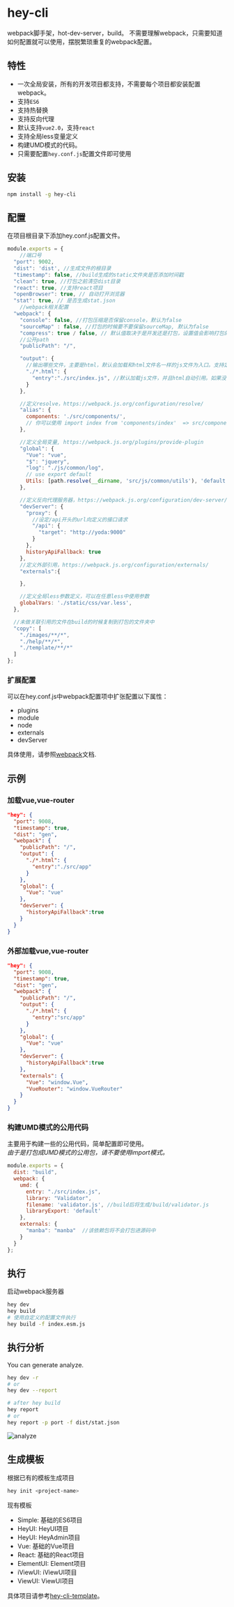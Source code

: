 # hey-cli
webpack脚手架，hot-dev-server，build。
不需要理解webpack，只需要知道如何配置就可以使用，摆脱繁琐重复的webpack配置。   


## 特性
- 一次全局安装，所有的开发项目都支持，不需要每个项目都安装配置webpack。    
- 支持<code>ES6</code>
- 支持热替换
- 支持反向代理
- 默认支持<code>vue2.0</code>，支持<code>react</code>
- 支持全局less变量定义
- 构建UMD模式的代码。
- 只需要配置<code>hey.conf.js</code>配置文件即可使用

## 安装

```sh
npm install -g hey-cli
```

## 配置

在项目根目录下添加hey.conf.js配置文件。 
```js
module.exports = {
	//端口号
  "port": 9002,
  "dist": 'dist', //生成文件的根目录
  "timestamp": false, //build生成的static文件夹是否添加时间戳
  "clean": true, //打包之前清空dist目录
  "react": true, //支持react项目
  "openBrowser": true, // 自动打开浏览器
  "stat": true, // 是否生成stat.json
	//webpack相关配置    
  "webpack": {
    "console": false, //打包压缩是否保留console，默认为false
    "sourceMap" : false, //打包的时候要不要保留sourceMap, 默认为false
    "compress": true / false, // 默认值取决于是开发还是打包，设置值会影响打包的时候是否压缩js代码
    //公开path
    "publicPath": "/", 

    "output": {
      //输出哪些文件，主要是html，默认会加载和html文件名一样的js文件为入口。支持定义公用包。
      "./*.html": {
        "entry":"./src/index.js", //默认加载js文件，并且html自动引用。如果没有配置，则自动加载与html文件名同样的js文件。
      }
    },

    //定义resolve，https://webpack.js.org/configuration/resolve/
    "alias": {
      components: './src/components/',
      // 你可以使用 import index from 'components/index'  => src/components/index
    },

    //定义全局变量, https://webpack.js.org/plugins/provide-plugin
    "global": {
      "Vue": "vue",
      "$": "jquery",
      "log": "./js/common/log",
      // use export default
      Utils: [path.resolve(__dirname, 'src/js/common/utils'), 'default'],
    },

    //定义反向代理服务器，https://webpack.js.org/configuration/dev-server/#devserver-proxy
    "devServer": {
      "proxy": {
        //设定/api开头的url向定义的接口请求
        "/api": {
          "target": "http://yoda:9000"
        }
      },
      historyApiFallback: true
    },
    //定义外部引用，https://webpack.js.org/configuration/externals/
    "externals":{

    },

    //定义全局less参数定义，可以在任意less中使用参数
    globalVars: './static/css/var.less',
  },

  //未做关联引用的文件在build的时候复制到打包的文件夹中
  "copy": [
    "./images/**/*",
    "./help/**/*",
    "./template/**/*"
  ]
};
```

### 扩展配置
可以在hey.conf.js中webpack配置项中扩张配置以下属性：
- plugins
- module
- node
- externals
- devServer

具体使用，请参照[webpack](https://webpack.js.org/)文档.

## 示例

### 加载vue,vue-router

```json
"hey": {
  "port": 9008,
  "timestamp": true,
  "dist": "gen",
  "webpack": {
    "publicPath": "/",
    "output": {
      "./*.html": {
        "entry":"./src/app"
      }
    },
    "global": {
      "Vue": "vue"
    },
    "devServer": {
      "historyApiFallback":true
    }
  }
}
```
### 外部加载vue,vue-router  

```json
"hey": {
  "port": 9008,
  "timestamp": true,
  "dist": "gen",
  "webpack": {
    "publicPath": "/",
    "output": {
      "./*.html": {
        "entry":"src/app"
      }
    },
    "global": {
      "Vue": "vue"
    },
    "devServer": {
      "historyApiFallback":true
    },
    "externals": {
      "Vue": "window.Vue",
      "VueRouter": "window.VueRouter"
    }
  }
}
```

### 构建UMD模式的公用代码
主要用于构建一些的公用代码，简单配置即可使用。  
*由于是打包成UMD模式的公用包，请不要使用import模式。*

```js
module.exports = {
  dist: "build",
  webpack: {
    umd: {
      entry: "./src/index.js",
      library: "Validator",
      filename: 'validator.js', //build后将生成/build/validator.js
      libraryExport: 'default'
    },
    externals: {
      "manba": "manba"  //该依赖包将不会打包进源码中
    }
  }
};
```

## 执行

启动webpack服务器

```sh
hey dev
hey build
# 使用自定义的配置文件执行
hey build -f index.esm.js
```

## 执行分析

You can generate analyze.

``` sh
hey dev -r
# or
hey dev --report

# after hey build
hey report
# or
hey report -p port -f dist/stat.json
```
![analyze](analyze.png)

## 生成模板
根据已有的模板生成项目

```sh
hey init <project-name>
```

现有模板

- Simple: 基础的ES6项目
- HeyUI: HeyUI项目
- HeyUI: HeyAdmin项目
- Vue: 基础的Vue项目
- React: 基础的React项目
- ElementUI: Element项目
- iViewUI: iViewUI项目
- ViewUI: ViewUI项目

具体项目请参考[hey-cli-template](https://github.com/heyui/hey-cli-template)。

